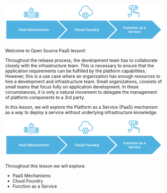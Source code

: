 <a href="[{video-url}](https://www.youtube.com/watch?v=tQmQmF5bb7Y)" title="Link Title"><img src="../images/Ali%20Mehdi%20Software%20Developer%20(NUST)1.png" alt="Alternate Text" /></a>

Welcome to Open Source PaaS lesson!

Throughout the release process, the development team has to collaborate closely with the infrastructure team. This is necessary to ensure that the application requirements can be fulfilled by the platform capabilities. However, this is a use case where an organization has enough resources to hire a development and infrastructure team. Small organizations, consists of small teams that focus fully on application development. In these circumstances, it is only a natural movement to delegate the management of platform components to a 3rd party.

In this lesson, we will explore the Platform as a Service (PaaS) mechanism as a way to deploy a service without underlying infrastructure knowledge.

![Open Source PaaS lesson outline](../images/Ali%20Mehdi%20Software%20Developer%20(NUST)1.png)

Throughout this lesson we will explore:

* PaaS Mechanisms
* Cloud Foundry
* Function as a Service
